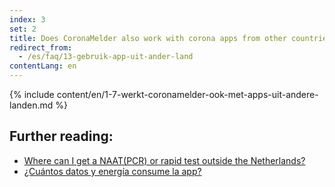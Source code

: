 ```yaml
---
index: 3
set: 2
title: Does CoronaMelder also work with corona apps from other countries?
redirect_from: 
  - /es/faq/13-gebruik-app-uit-ander-land
contentLang: en
---
```

{% include content/en/1-7-werkt-coronamelder-ook-met-apps-uit-andere-landen.md %}

## Further reading:


- [Where can I get a NAAT(PCR) or rapid test outside the Netherlands?](https://www.netherlandsworldwide.nl/documents/frequently-asked-questions/where-can-i-get-a-pcr-or-rapid-test-outside-the-netherlands)
- [¿Cuántos datos y energía consume la app?](/{{page.lang}}/faq/2-2-hoeveel-data-en-stroom-gebruikt-de-app)
